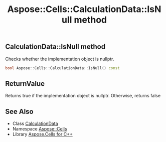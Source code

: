 ﻿---
title: Aspose::Cells::CalculationData::IsNull method
linktitle: IsNull
second_title: Aspose.Cells for C++ API Reference
description: 'Aspose::Cells::CalculationData::IsNull method. Checks whether the implementation object is nullptr in C++.'
type: docs
weight: 500
url: /cpp/aspose.cells/calculationdata/isnull/
---
## CalculationData::IsNull method


Checks whether the implementation object is nullptr.

```cpp
bool Aspose::Cells::CalculationData::IsNull() const
```


## ReturnValue

Returns true if the implementation object is nullptr. Otherwise, returns false

## See Also

* Class [CalculationData](../)
* Namespace [Aspose::Cells](../../)
* Library [Aspose.Cells for C++](../../../)
